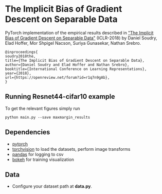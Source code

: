 # The Implicit Bias of Gradient Descent on Separable Data


PyTorch implementation of the empirical results described in ["The Implicit Bias of Gradient Descent on Separable Data"](https://arxiv.org/abs/1710.10345) (ICLR-2018) by Daniel Soudry, Elad Hoffer, Mor Shpigel Nacson, Suriya Gunasekar, Nathan Srebro.

```
@inproceedings{
soudry2018the,
title={The Implicit Bias of Gradient Descent on Separable Data},
author={Daniel Soudry and Elad Hoffer and Nathan Srebro},
booktitle={International Conference on Learning Representations},
year={2018},
url={https://openreview.net/forum?id=r1q7n9gAb},
}
```

## Running Resnet44-cifar10 example
To get the relevant figures simply run
```
python main.py --save maxmargin_results
```

## Dependencies

- [pytorch](<http://www.pytorch.org>)
- [torchvision](<https://github.com/pytorch/vision>) to load the datasets, perform image transforms
- [pandas](<http://pandas.pydata.org/>) for logging to csv
- [bokeh](<http://bokeh.pydata.org>) for training visualization


## Data
- Configure your dataset path at **data.py**.